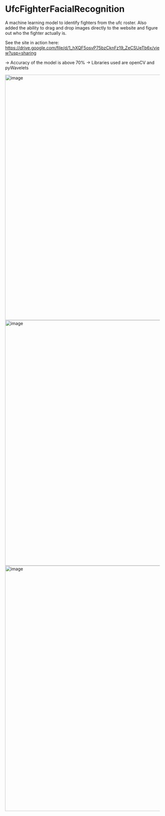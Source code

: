 # UfcFighterFacialRecognition
A machine learning model to identify fighters from the ufc roster. Also added the ability to drag and drop images directly to the website and figure out who the fighter actually is.

See the site in action here: https://drive.google.com/file/d/1_hXQF5osvP75bzCknFz19_ZeCSUeTb6x/view?usp=sharing

-> Accuracy of the model is above 70%
-> Libraries used are openCV and pyWavelets

<img width="800" alt="image" src="https://github.com/sarthak2304/UfcFighterFacialRecognition/assets/74951121/4b942498-4f17-4694-9b97-f44921c5ca3a">
<img width="800" alt="image" src="https://github.com/sarthak2304/UfcFighterFacialRecognition/assets/74951121/fcd7ffaa-7f33-48d0-b141-15b4c3d8b8f2">
<img width="800" alt="image" src="https://github.com/sarthak2304/UfcFighterFacialRecognition/assets/74951121/1a2bff5e-c08e-414e-b7c8-f69fadaf3f16">
